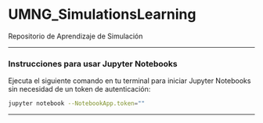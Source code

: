 # UMNG_SimulationsLearning
Repositorio de Aprendizaje de Simulación

---

### Instrucciones para usar Jupyter Notebooks

Ejecuta el siguiente comando en tu terminal para iniciar Jupyter Notebooks sin necesidad de un token de autenticación:

```bash
jupyter notebook --NotebookApp.token=""
```

---